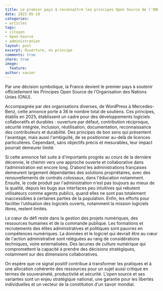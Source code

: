 ```yaml
---
title: Le premier pays à reconnaître les principes Open Source de l'ONU
date: 2025-05-19
categories:
- articles
tags:
- citoyen
- Open-Source
- administration
layout: post
excerpt: Ouverture, en principe
comments: true
share: true
image:
  feature: 
author: xavier
---
```


Par une décision symbolique, la France devient le premier pays à soutenir officiellement les Principes Open Source de l'Organisation des Nations Unies (ONU).

Accompagnée par des organisations diverses, de WordPress à Mercedes-Benz, cette annonce porte à 36 le nombre total de soutiens. Ces principes, établis en 2025, établissent un cadre pour des développements logiciels collaboratifs et durables : ouverture par défaut, contribution réciproque, sécurité intégrée, inclusion, réutilisation, documentation, reconnaissance des contributeurs et durabilité. Des principes de bon sens qui présentent l'avantage, mais aussi l'ambiguïté, de se positionner au-delà de licences particulières. Cependant, sans objectifs précis et mesurables, leur impact pourrait demeurer limité.

Si cette annonce fait suite  à d'importants progrès au cours de la dernière décennie, le chemin vers une approche ouverte et collaborative dans l’administration est encore long. D’abord les administrations françaises demeurent largement dépendantes des solutions propriétaires, avec des renouvellements de contrats colossaux, dans l'éducation notamment. Ensuite, le code produit par l'administration n'est pas toujours au mieux de la qualité, depuis les bugs aux interfaces peu intuitives qui rebutent utilisateurs comme agents publics, quand elles ne sont pas totalement inaccessibles à certaines parties de la population. Enfin, les efforts pour faciliter l’utilisation des logiciels ouverts, notamment la mission logiciels libres, restent limités. 

Le cœur du défi reste dans la gestion des projets numériques, des ressources humaines et de la commande publique. Les formations et recrutements des élites administratives et politiques sont pauvres en compétences numériques. La données et le logiciel qui devrait être au cœur de l'action administrative sont reléguées au rang de considérations techniques, voire externalisées. Des lacunes de culture numérique qui compromettent la capacité à prendre des décisions stratégiques, notamment sur des dimensions collaboratives. 

On espère que ce signal positif contribue à transformer les pratiques et à une allocation cohérente des ressources pour un sujet aussi critique en termes de souveraineté, productivité et sécurité. L'open source et ses variantes sont un enjeu stratégique national, une garantie pour les libertés individuelles et un vecteur de la constitution d'un savoir mondial.
